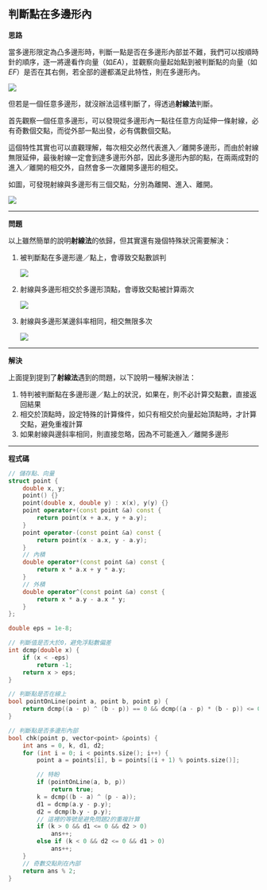<!-- ---
export_on_save:
 html: true
--- -->

判斷點在多邊形內
---

**思路**

當多邊形限定為凸多邊形時，判斷一點是否在多邊形內部並不難，我們可以按順時針的順序，逐一將邊看作向量（如$EA$），並觀察向量起始點到被判斷點的向量（如$EF$）是否在其右側，若全部的邊都滿足此特性，則在多邊形內。

![](./graph/1.png)

但若是一個任意多邊形，就沒辦法這樣判斷了，得透過**射線法**判斷。

首先觀察一個任意多邊形，可以發現從多邊形內一點往任意方向延伸一條射線，必有奇數個交點，而從外部一點出發，必有偶數個交點。

這個特性其實也可以直觀理解，每次相交必然代表進入／離開多邊形，而由於射線無限延伸，最後射線一定會到達多邊形外部，因此多邊形內部的點，在兩兩成對的進入／離開的相交外，自然會多一次離開多邊形的相交。

如圖，可發現射線與多邊形有三個交點，分別為離開、進入、離開。

![](./graph/2.png)

---

**問題**

以上雖然簡單的說明**射線法**的依歸，但其實還有幾個特殊狀況需要解決：
1. 被判斷點在多邊形邊／點上，會導致交點數誤判

   ![](./graph/3.png)
2. 射線與多邊形相交於多邊形頂點，會導致交點被計算兩次 

   ![](./graph/4.png)
3. 射線與多邊形某邊斜率相同，相交無限多次

   ![](./graph/5.png)

---

**解決**

上面提到提到了**射線法**遇到的問題，以下說明一種解決辦法：
1. 特判被判斷點在多邊形邊／點上的狀況，如果在，則不必計算交點數，直接返回結果
2. 相交於頂點時，設定特殊的計算條件，如只有相交於向量起始頂點時，才計算交點，避免重複計算
3. 如果射線與邊斜率相同，則直接忽略，因為不可能進入／離開多邊形

---

**程式碼**

```c++
// 儲存點、向量
struct point {
    double x, y;
    point() {}
    point(double x, double y) : x(x), y(y) {}
    point operator+(const point &a) const {
        return point(x + a.x, y + a.y);
    }
    point operator-(const point &a) const {
        return point(x - a.x, y - a.y);
    }
    // 內積
    double operator*(const point &a) const {
        return x * a.x + y * a.y;
    }
    // 外積
    double operator^(const point &a) const {
        return x * a.y - a.x * y;
    }
};

double eps = 1e-8;

// 判斷值是否大於0，避免浮點數偏差
int dcmp(double x) {
    if (x < -eps)
        return -1;
    return x > eps;
}

// 判斷點是否在線上
bool pointOnLine(point a, point b, point p) {
    return dcmp((a - p) ^ (b - p)) == 0 && dcmp((a - p) * (b - p)) <= 0;
}

// 判斷點是否多邊形內部
bool chk(point p, vector<point> &points) {
    int ans = 0, k, d1, d2;
    for (int i = 0; i < points.size(); i++) {
        point a = points[i], b = points[(i + 1) % points.size()];

        // 特盼
        if (pointOnLine(a, b, p))
            return true;
        k = dcmp((b - a) ^ (p - a));
        d1 = dcmp(a.y - p.y);
        d2 = dcmp(b.y - p.y);
        // 這裡的等號是避免問題2的重複計算
        if (k > 0 && d1 <= 0 && d2 > 0)
            ans++;
        else if (k < 0 && d2 <= 0 && d1 > 0)
            ans++;
    }
    // 奇數交點則在內部
    return ans % 2;
}
```